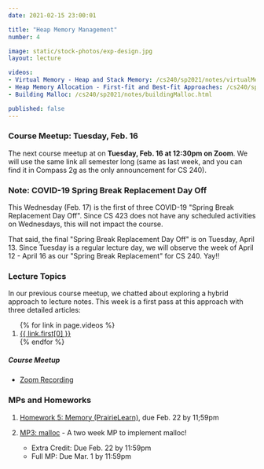 ```yaml
---
date: 2021-02-15 23:00:01

title: "Heap Memory Management"
number: 4

image: static/stock-photos/exp-design.jpg
layout: lecture

videos:
- Virtual Memory - Heap and Stack Memory: /cs240/sp2021/notes/virtualMemory-heap-stack.html
- Heap Memory Allocation - First-fit and Best-fit Approaches: /cs240/sp2021/notes/heapMemoryAllocation.html
- Building Malloc: /cs240/sp2021/notes/buildingMalloc.html

published: false
---
```


### Course Meetup: Tuesday, Feb. 16

The next course meetup at on **Tuesday, Feb. 16 at 12:30pm on Zoom**.  We will use the same link all semester long (same as last week, and you can find it in Compass 2g as the only announcement for CS 240).

### Note: COVID-19 Spring Break Replacement Day Off

This Wednesday (Feb. 17) is the first of three COVID-19 "Spring Break Replacement Day Off". Since CS 423 does not have any scheduled activities on Wednesdays, this will not impact the course.

That said, the final "Spring Break Replacement Day Off" is on Tuesday, April 13.  Since Tuesday is a regular lecture day, we will observe the week of April 12 - April 16 as our "Spring Break Replacement" for CS 240.  Yay!! 


### Lecture Topics

In our previous course meetup, we chatted about exploring a hybrid approach to lecture notes.  This week is a first pass at this approach with three detailed articles:

<ol>
  {% for link in page.videos %}
  <li>
      <a href="{{ link.first[1] }}">{{ link.first[0] }}</a>
  </li>
  {% endfor %}
</ol>


##### Course Meetup

- [Zoom Recording](https://mediaspace.illinois.edu/media/t/1_jaj2dnpc)

### MPs and Homeworks

1. [Homework 5: Memory (PrairieLearn)](/cs240/sp2021/homeworks/hw5/), due Feb. 22 by 11;59pm

2. [MP3: malloc](/cs240/sp2021/mp/mp3/) - A two week MP to implement malloc!
    - Extra Credit: Due Feb. 22 by 11:59pm
    - Full MP: Due Mar. 1 by 11:59pm

